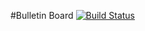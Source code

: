 #Bulletin Board [![Build Status](https://travis-ci.org/karasatishkumar/bulletin-board.svg?branch=master)](https://travis-ci.org/karasatishkumar/bulletin-board)
